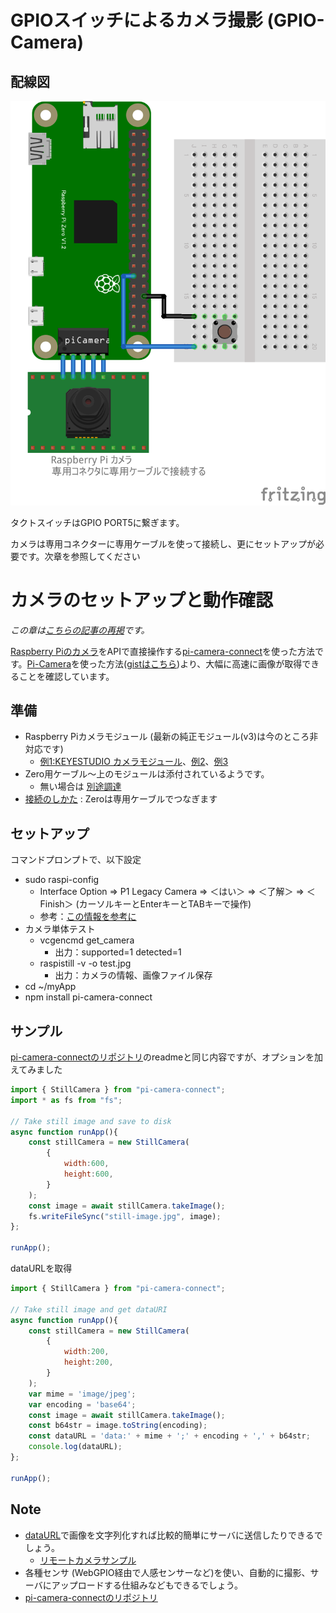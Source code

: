 # GPIOスイッチによるカメラ撮影 (GPIO-Camera)

## 配線図

![配線図](./PiZero_gpio-camera.png "schematic")

タクトスイッチはGPIO PORT5に繋ぎます。

カメラは専用コネクターに専用ケーブルを使って接続し、更にセットアップが必要です。次章を参照してください



# カメラのセットアップと動作確認

*この章は[こちらの記事の再掲](https://gist.github.com/satakagi/1b5adc8dff8236421a593b93fa152222)です。*

[Raspberry Piのカメラ](https://www.raspberrypi.com/documentation/accessories/camera.html)をAPIで直接操作する[pi-camera-connect](https://www.npmjs.com/package/pi-camera-connect)を使った方法です。[Pi-Camera](https://github.com/stetsmando/pi-camera)を使った方法([gistはこちら](https://gist.github.com/satakagi/2c5be63d4759fd21eca939f507e7f7ef))より、大幅に高速に画像が取得できることを確認しています。
## 準備
* Raspberry Piカメラモジュール (最新の純正モジュール(v3)は今のところ非対応です)
  * [例1:KEYESTUDIO カメラモジュール](https://www.amazon.co.jp/dp/B073RCXGQS/)、[例2](https://www.amazon.co.jp/dp/B086MK17K5/)、[例3](https://www.amazon.co.jp/dp/B08HVRB59N/)
* Zero用ケーブル～上のモジュールは添付されているようです。
  * 無い場合は [別途調達](https://www.amazon.co.jp/gp/product/B07QH455KY/)
* [接続のしかた](https://projects.raspberrypi.org/ja-JP/projects/getting-started-with-picamera) : Zeroは専用ケーブルでつなぎます

## セットアップ
コマンドプロンプトで、以下設定
* sudo raspi-config
  * Interface Option ⇒ P1 Legacy Camera ⇒ ＜はい＞ ⇒ ＜了解＞ ⇒ ＜Finish＞  (カーソルキーとEnterキーとTABキーで操作)
  * 参考：[この情報を参考に](https://www.rs-online.com/designspark/raspberry-pi-camera-jp)
* カメラ単体テスト
  * vcgencmd get_camera
    * 出力：supported=1 detected=1
  * raspistill -v -o test.jpg
    * 出力：カメラの情報、画像ファイル保存
* cd ~/myApp
* npm install pi-camera-connect

## サンプル 
[pi-camera-connectのリポジトリ](https://github.com/launchcodedev/pi-camera-connect)のreadmeと同じ内容ですが、オプションを加えてみました
```javascript
import { StillCamera } from "pi-camera-connect";
import * as fs from "fs";

// Take still image and save to disk
async function runApp(){
    const stillCamera = new StillCamera(
        {
            width:600,
            height:600,
        }
    );
    const image = await stillCamera.takeImage();
    fs.writeFileSync("still-image.jpg", image);
};

runApp();
```

dataURLを取得
```javascript
import { StillCamera } from "pi-camera-connect";

// Take still image and get dataURI
async function runApp(){
    const stillCamera = new StillCamera(
        {
            width:200,
            height:200,
        }
    );
    var mime = 'image/jpeg'; 
    var encoding = 'base64'; 
    const image = await stillCamera.takeImage();
    const b64str = image.toString(encoding);
    const dataURL = 'data:' + mime + ';' + encoding + ',' + b64str;    
    console.log(dataURL);
};

runApp();
```


## Note 
  * [dataURL](https://developer.mozilla.org/ja/docs/Web/HTTP/Basics_of_HTTP/Data_URIs)で画像を文字列化すれば比較的簡単にサーバに送信したりできるでしょう。
    * [リモートカメラサンプル](https://tutorial.chirimen.org/pizero/esm-examples/#REMOTE_remote_camera)
  * 各種センサ (WebGPIO経由で人感センサーなど)を使い、自動的に撮影、サーバにアップロードする仕組みなどもできるでしょう。
  * [pi-camera-connectのリポジトリ](https://github.com/launchcodedev/pi-camera-connect)

